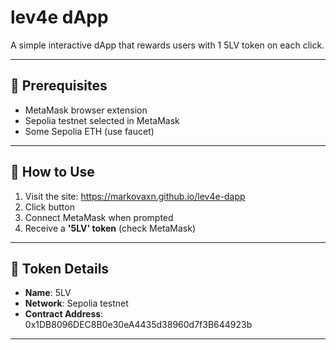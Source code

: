 # lev4e dApp

A simple interactive dApp that rewards users with 1 5LV token on each click.

---

## 🔧 Prerequisites

- MetaMask browser extension
- Sepolia testnet selected in MetaMask
- Some Sepolia ETH (use faucet)

---

## 🚀 How to Use

1. Visit the site: https://markovaxn.github.io/lev4e-dapp
2. Click button
3. Connect MetaMask when prompted
4. Receive a **'5LV' token** (check MetaMask)

---

## 📄 Token Details

- **Name**: 5LV
- **Network**: Sepolia testnet
- **Contract Address**: 0x1DB8096DEC8B0e30eA4435d38960d7f3B644923b

---
